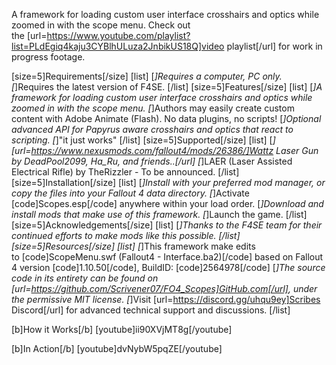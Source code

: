 A framework for loading custom user interface crosshairs and optics while zoomed in with the scope menu.
Check out the [url=https://www.youtube.com/playlist?list=PLdEgiq4kaju3CYBlhULuza2JnbikUS18Q]video playlist[/url] for work in progress footage.

[size=5]Requirements[/size]
[list]
[*]Requires a computer, PC only.
[*]Requires the latest version of F4SE.
[/list]
[size=5]Features[/size]
[list]
[*]A framework for loading custom user interface crosshairs and optics while zoomed in with the scope menu.
[*]Authors may easily create custom content with Adobe Animate (Flash). No data plugins, no scripts!
[*]Optional advanced API for Papyrus aware crosshairs and optics that react to scripting.
[*]"it just works"
[/list]
[size=5]Supported[/size]
[list]
[*][url=https://www.nexusmods.com/fallout4/mods/26386/]Wattz Laser Gun by DeadPool2099, Ha_Ru, and friends..[/url]﻿
[*]LAER (Laser Assisted Electrical Rifle) by TheRizzler - To be announced.
[/list]
[size=5]Installation[/size]
[list]
[*]Install with your preferred mod manager, or copy the files into your Fallout 4 data directory.
[*]Activate [code]Scopes.esp[/code] anywhere within your load order.
[*]Download and install mods that make use of this framework.
[*]Launch the game.
[/list]
[size=5]Acknowledgements[/size]
[list]
[*]Thanks to the F4SE team for their continued efforts to make mods like this possible.
[/list]
[size=5]Resources[/size]
[list]
[*]This framework make edits to [code]ScopeMenu.swf (Fallout4 - Interface.ba2)[/code] based on Fallout 4 version [code]1.10.50[/code], BuildID: [code]2564978[/code]
[*]The source code in its entirety can be found on [url=https://github.com/Scrivener07/FO4_Scopes]GitHub.com[/url]﻿, under the permissive MIT license.
[*]Visit [url=https://discord.gg/uhqu9ey]Scribes Discord[/url] for advanced technical support and discussions.
[/list]

[b]How it Works[/b]
[youtube]ii90XVjMT8g[/youtube]

[b]In Action[/b]
[youtube]dvNybW5pqZE[/youtube]
